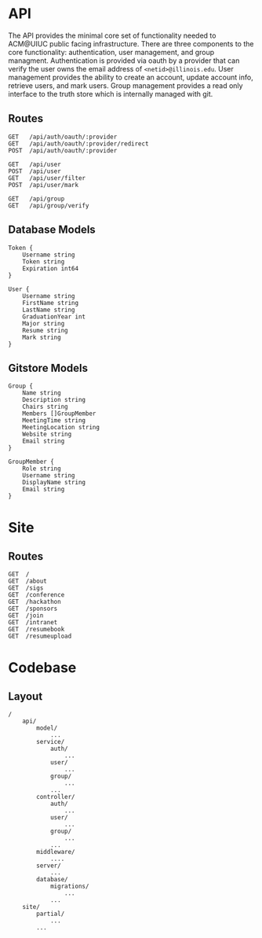 # API

The API provides the minimal core set of functionality needed to ACM@UIUC public facing infrastructure. There are three components to the core functionality: authentication, user management, and group managment. Authentication is provided via oauth by a provider that can verify the user owns the email address of `<netid>@illinois.edu`. User management provides the ability to create an account, update account info, retrieve users, and mark users. Group management provides a read only interface to the truth store which is internally managed with git.

## Routes
```
GET   /api/auth/oauth/:provider
GET   /api/auth/oauth/:provider/redirect
POST  /api/auth/oauth/:provider

GET   /api/user
POST  /api/user
GET   /api/user/filter
POST  /api/user/mark

GET   /api/group
GET   /api/group/verify
```

## Database Models
```
Token {
	Username string
	Token string
	Expiration int64
}

User {
	Username string
	FirstName string
	LastName string
	GraduationYear int
	Major string
	Resume string
	Mark string
}
```

## Gitstore Models
```
Group {
	Name string
	Description string
	Chairs string
	Members []GroupMember
	MeetingTime string
	MeetingLocation string
	Website string
	Email string
}

GroupMember {
	Role string
	Username string
	DisplayName string
	Email string
}
```

# Site

## Routes
```
GET  /
GET  /about
GET  /sigs
GET  /conference
GET  /hackathon
GET  /sponsors
GET  /join
GET  /intranet
GET  /resumebook
GET  /resumeupload
```

# Codebase

## Layout
```
/
	api/
		model/
			...
		service/
			auth/
				...
			user/
				...
			group/
				...
			...
		controller/
			auth/
				...
			user/
				...
			group/
				...
			...
		middleware/
			....
		server/
			...
		database/
			migrations/
				...
			...
	site/
		partial/
			...
		...
```
